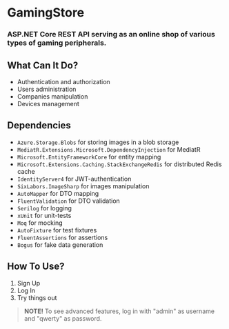 # GamingStore
### ASP.NET Core REST API serving as an online shop of various types of gaming peripherals.

## What Can It Do?
* Authentication and authorization
* Users administration
* Companies manipulation
* Devices management

## Dependencies
* `Azure.Storage.Blobs` for storing images in a blob storage
* `MediatR.Extensions.Microsoft.DependencyInjection` for MediatR
* `Microsoft.EntityFrameworkCore` for entity mapping
* `Microsoft.Extensions.Caching.StackExchangeRedis` for distributed Redis cache
* `IdentityServer4` for JWT-authentication
* `SixLabors.ImageSharp` for images manipulation
* `AutoMapper` for DTO mapping
* `FluentValidation` for DTO validation
* `Serilog` for logging
* `xUnit` for unit-tests
* `Moq` for mocking
* `AutoFixture` for test fixtures
* `FluentAssertions` for assertions
* `Bogus` for fake data generation

## How To Use?
1. Sign Up
2. Log In
3. Try things out

> **NOTE!** To see advanced features, log in with "admin" as username and "qwerty" as password.
